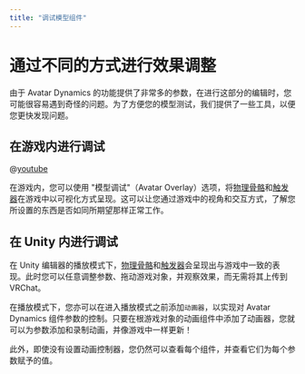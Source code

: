 ```yaml
---
title: "调试模型组件"
---
```


# 通过不同的方式进行效果调整

由于 Avatar Dynamics 的功能提供了非常多的参数，在进行这部分的编辑时，您可能很容易遇到奇怪的问题。为了方便您的模型测试，我们提供了一些工具，以便您更快发现问题。

## 在游戏内进行调试

@[youtube](8hqDquZWvhY)

在游戏内，您可以使用 "模型调试"（Avatar Overlay）选项，将[物理骨骼](/creators.vrchat.com/avatars/avatar-dynamics/physbones)和[触发器](/creators.vrchat.com/avatars/avatar-dynamics/contacts)在游戏中以可视化方式呈现。这可以让您通过游戏中的视角和交互方式，了解您所设置的东西是否如同所期望那样正常工作。

## 在 Unity 内进行调试

在 Unity 编辑器的播放模式下，[物理骨骼](/creators.vrchat.com/avatars/avatar-dynamics/physbones)和[触发器](/creators.vrchat.com/avatars/avatar-dynamics/contacts)会呈现出与游戏中一致的表现。此时您可以任意调整参数、拖动游戏对象，并观察效果，而无需将其上传到 VRChat。

在播放模式下，您亦可以在进入播放模式之前添加`动画器`，以实现对 Avatar Dynamics 组件参数的控制。只要在根游戏对象的动画组件中添加了动画器，您就可以为参数添加和录制动画，并像游戏中一样更新！

此外，即使没有设置动画控制器，您仍然可以查看每个组件，并查看它们为每个参数赋予的值。
